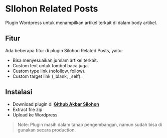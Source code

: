 # SIlohon Related Posts

Plugin Wordpress untuk menampilkan artikel terkait di dalam body artikel.

## Fitur

Ada beberapa fitur di plugin Silohon Related Posts, yaitu:

- Bisa menyesuaikan jumlam artikel terkait.
- Custom text untuk tombol baca juga.
- Custom type link (nofollow, follow).
- Custom target link (_blank, _self).

## Instalasi

- Download plugin di [**Github Akbar Silohon**](https://github.com/akbarsilohon/silohon-related.git)
- Extract file zip
- Upload ke Wordpress

> Note:
> Plugin masih dalam tahap pengembangan, namun sudah bisa di gunakan secara production.